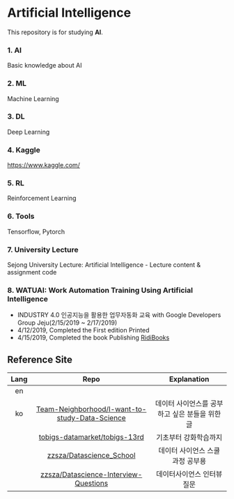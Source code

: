 # Artificial Intelligence
This repository is for studying **AI**.

### 1. AI
Basic knowledge about AI
### 2. ML
Machine Learning
### 3. DL
Deep Learning
### 4. Kaggle
https://www.kaggle.com/
### 5. RL
Reinforcement Learning
### 6. Tools
Tensorflow, Pytorch
### 7. University Lecture
Sejong University Lecture: Artificial Intelligence - Lecture content & assignment code
### 8. WATUAI: Work Automation Training Using Artificial Intelligence
* INDUSTRY 4.0 인공지능을 활용한 업무자동화 교육 with Google Developers Group Jeju(2/15/2019 ~ 2/17/2019)
* 4/12/2019, Completed the First edition Printed
* 4/15/2019, Completed the book Publishing [RidiBooks](https://ridibooks.com/books/2773000022)
   

## Reference Site
|Lang|Repo|Explanation|
|:--:|:--:|:--:|
|en|||
|ko|[Team-Neighborhood/I-want-to-study-Data-Science](https://github.com/Team-Neighborhood/I-want-to-study-Data-Science)|데이터 사이언스를 공부하고 싶은 분들을 위한 글|
||[tobigs-datamarket/tobigs-13rd](https://github.com/tobigs-datamarket/tobigs-13rd)|기초부터 강화학습까지|
||[zzsza/Datascience_School](https://github.com/zzsza/Datascience_School)|데이터 사이언스 스쿨 과정 공부용|
||[zzsza/Datascience-Interview-Questions](https://github.com/zzsza/Datascience-Interview-Questions)|데이터사이언스 인터뷰 질문|
